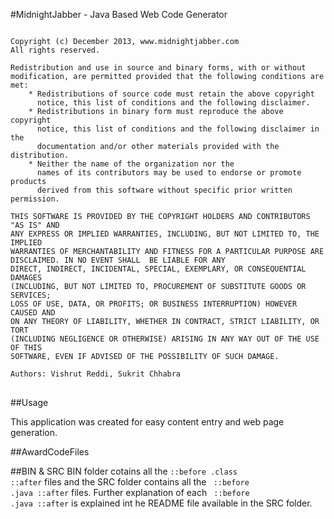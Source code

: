 #MidnightJabber - Java Based Web Code Generator
<pre lang="markdown">
<code>
Copyright (c) December 2013, www.midnightjabber.com
All rights reserved.

Redistribution and use in source and binary forms, with or without
modification, are permitted provided that the following conditions are met:
    * Redistributions of source code must retain the above copyright
      notice, this list of conditions and the following disclaimer.
    * Redistributions in binary form must reproduce the above copyright
      notice, this list of conditions and the following disclaimer in the
      documentation and/or other materials provided with the distribution.
    * Neither the name of the organization nor the
      names of its contributors may be used to endorse or promote products
      derived from this software without specific prior written permission.

THIS SOFTWARE IS PROVIDED BY THE COPYRIGHT HOLDERS AND CONTRIBUTORS "AS IS" AND
ANY EXPRESS OR IMPLIED WARRANTIES, INCLUDING, BUT NOT LIMITED TO, THE IMPLIED
WARRANTIES OF MERCHANTABILITY AND FITNESS FOR A PARTICULAR PURPOSE ARE
DISCLAIMED. IN NO EVENT SHALL <COPYRIGHT HOLDER> BE LIABLE FOR ANY
DIRECT, INDIRECT, INCIDENTAL, SPECIAL, EXEMPLARY, OR CONSEQUENTIAL DAMAGES
(INCLUDING, BUT NOT LIMITED TO, PROCUREMENT OF SUBSTITUTE GOODS OR SERVICES;
LOSS OF USE, DATA, OR PROFITS; OR BUSINESS INTERRUPTION) HOWEVER CAUSED AND
ON ANY THEORY OF LIABILITY, WHETHER IN CONTRACT, STRICT LIABILITY, OR TORT
(INCLUDING NEGLIGENCE OR OTHERWISE) ARISING IN ANY WAY OUT OF THE USE OF THIS
SOFTWARE, EVEN IF ADVISED OF THE POSSIBILITY OF SUCH DAMAGE.

Authors: Vishrut Reddi, Sukrit Chhabra
</code>
</pre>

##Usage

This application was created for easy content entry and web page generation.

##AwardCodeFiles

##BIN & SRC
BIN folder cotains all the <code>::before .class ::after</code> files and the SRC folder contains all the <code> ::before .java ::after</code> files. Further explanation of each <code> ::before .java ::after</code> is explained int he README file available in the SRC folder.
